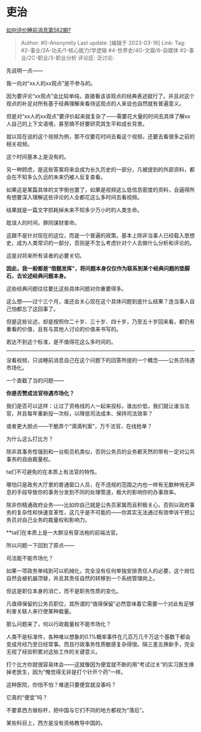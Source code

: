 # 吏治
[如何评价睡前消息第562期?](https://www.zhihu.com/question/589244144/answer/2938223553)

> Author: #0-Anonymity
> Last update: [编辑于 2023-03-16]
> Link:
> Tag: #2-事业/2A-功夫/1-核心能力/学逻辑 #4-世界史/4G-文娱/6-自媒体 #2-事业/2C-职业/3-职业分析
> 评论区:
> 泛讨论:

先说明一点——

我一向对“xx人的xx观点”是不参与的。

因为要评论“xx观点”会比较单纯，直接看该该观点的经典表述就行了。并且对这个观点的补足对所有基于经典理解来看待这观点的人来说也自然就有普遍意义。

但是对“xx人的xx观点”要评价起来就复杂了——需要花大量的时间去具体了解xx人自己的上下文语境，甚至搞不好要研究其生平和成长背景。

就以现在说的这个视频为例，那不仅要花时间去看这个视频，还要去看很多之前的相关视频。

这个时间基本上是没有的。

另一种顾虑，是这些答案将来会成为长久历史的一部分，凡被提到的外部资料，都会在不知多么久远的未来仍被人反复查看。

如果这是某篇具体的文字倒也罢了，如果是视频这么低信息密度的资料，会逼得所有想要深入理解这些评论的人全都花这么多时间去看视频。

结果就是一篇文字损耗掉未来不知多少万小时的人类生命。

耽误人的时间，罪同谋财害命。

这跟不是针对现在的这位，而是一个普遍的政策。基本上除非当事人已经载入思想史，成为人类常识的一部分，否则是不怎么考虑针对个人去做什么分析和评论的。

这是对将来所有读者的必要关切。

**因此，我一般都是“借题发挥”，将问题本身仅仅作为联系到某个经典问题的垫脚石，去论述经典问题本身。**

这些经典问题往往要比这些具体问题对你重要得多。

这么想——过个三个月，谁还会关心现在这个具体问题到底什么结果？连当事人自己怕都忘了这回事了。

但是这些论述，却是按照你二十岁、三十岁、四十岁，乃至五十岁回来看，都仍有重看的价值，且有与其他人讨论的价值来书写的。

若达不到这个标准，是不值得花这么多时间的。

---

没看视频，只谈睡前消息自己在这个问题下的回答所提的一个概念——公务员待遇市场化。

一个直截了当的问题——

**你是否赞成法官待遇市场化？**

我们是否可以这样：让过了资格线的人一起来投标，谁出价低，我们就让谁当法官，并且每年重新投一次标，以降低司法成本、保持司法效率？

或者更大胆点——干脆弄个“滴滴判案”，万千法官，在线抢单？

为什么这么打比方？

除非其事务性强到和一台柜员机类似，否则公务员的业务都天然的带有一定对公共事务的自由裁量权。

ta们不可避免的在本质上有法官的特性。

哪怕只是政务大厅里的普通窗口人员，在不违规的范围之内也一样有无数种悄无声息的手段导致你的事务分发到不同的处理管道，极大的影响你的办事效率。

除非你精通政府业务——比如你自己就是公务员家属而且积极关心，否则以政府事务的复杂性和快速变革性，这几乎是不可能的——你其实无法通过有效申诉干预公务员对自己业务的裁量权和影响力。

**ta们在本质上是一大群没有穿法袍的前端法官。

所以问题一下回到了原点——

司法能不能市场化？

如果一项政务单纯到可以机械化，完全没有任何单独安排责任人的必要，这个岗位自然会被机器顶替，并且其责任自然的转移到一个系统管理岗上。

但这是职位本身的消亡，而不是职务性质的变化。

凡值得保留的公务员职位，其所谓的“值得保留”必然意味着它需要一个对此有足够利害关联人来行使某种裁量。

那么问题来了，何以行政裁量权不能市场化？

人类不是标准件，各种难以想象的0.1%概率事件在几百万几千万这个基数下都会变成月经乃至日经常事。而且行政事务性质敏感复杂得很。隔三差五换新手，完全无视了经验积累对这些工作的关键意义。

打个比方你就很容易体会——这就像因为便宜就不断的用“考试过关”的实习医生换掉老医生，因为“俺觉得无非是打个针开个药”一样。

这种医院，你怕不怕？难道只要便宜就没事吗？

它真的“便宜”吗？

不要拿西方做标杆，把中国与它们不同的地方都视为“落后”。

某些科目上，西方是没有资格教导中国的。

